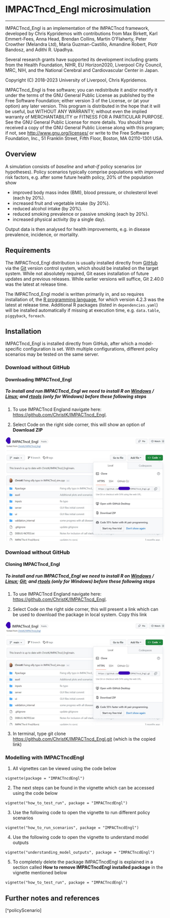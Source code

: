 # IMPACTncd_Engl microsimulation

--------------------------------------------------------------------------------

IMPACTncd_Engl is an implementation of the IMPACTncd framework, developed by Chris
Kypridemos with contributions from Max Birkett, Karl Emmert-Fees, Anna Head, Brendan Collins, Martin O'Flaherty,
Peter Crowther (Melandra Ltd), Maria Guzman-Castillo, Amandine Robert, Piotr Bandosz, and Adithi R. Upadhya. 

Several research grants have supported its development including grants from the Health Foundation,
NIHR, EU Horizon2020, Liverpool City Council, MRC, NIH, and the National Cerebral and Cardiovascular Center in Japan.  

Copyright (C) 2018-2023 University of Liverpool, Chris Kypridemos.

IMPACTncd_Engl is free software; you can redistribute it and/or modify it under the
terms of the GNU General Public License as published by the Free Software
Foundation; either version 3 of the License, or (at your option) any later
version. This program is distributed in the hope that it will be useful, but
WITHOUT ANY WARRANTY; without even the implied warranty of MERCHANTABILITY or
FITNESS FOR A PARTICULAR PURPOSE. See the GNU General Public License for more
details. You should have received a copy of the GNU General Public License along
with this program; if not, see <http://www.gnu.org/licenses/> or write to the
Free Software Foundation, Inc., 51 Franklin Street, Fifth Floor, Boston, MA
02110-1301 USA.


## Overview

A simulation consists of *baseline* and *what-if* policy scenarios (or hypotheses). Policy scenarios typically comprise populations with *improved* risk factors, e.g. after some future health policy, 20% of the population show 

- improved body mass index (BMI), blood pressure, or cholesterol level (each by 20%).
- increased fruit and vegetable intake (by 20%).
- reduced alcohol intake (by 20%).
- reduced smoking prevalence or passive smoking (each by 20%).
- increased physical activity (by a single day).

Output data is then analysed for health improvements, e.g. in disease prevalence, incidence, or mortality. 

## Requirements

The IMPACTncd_Engl distribution is usually installed directly from [GitHub](https://github.com/ChristK/IMPACTncd_Engl/) via the [Git](https://git-scm.com/) version control system, which should be installed on the target system. While not absolutely required, Git eases installation of future updates and previous releases. While earlier versions will suffice, Git 2.40.0 was the latest at release time.

The IMPACTncd_Engl model is written primarily in, and so requires installation of, the [R programming language](https://cran.r-project.org/), for which version 4.2.3 was the latest at release time. Additional R packages (listed in `dependencies.yaml`) will be installed automatically if missing at execution time, e.g. `data.table`, `piggyback`, `foreach`.

## Installation

IMPACTncd_Engl is installed directly from GitHub, after which a model-specific configuration is set. With multiple configurations, different policy scenarios may be tested on the same server. 

### Download without GitHub

#### Downloading IMPACTncd_Engl

##### To install and run IMPACTncd_Engl we need to install R on [Windows](installation_docs/installing_R_on_windows.md) / [Linux](installation_docs/installing_R_on_linux.md); and [rtools](installation_docs/installing_rtools_on_windows.md) (only for Windows) before these following steps

1. To use IMPACTncd England navigate here: https://github.com/ChristK/IMPACTncd_Engl. 

2. Select Code on the right side corner, this will show an option of **Download ZIP**

![](installation_docs/img/Github_4.jpeg)

### Download without GitHub

#### Cloning IMPACTncd_Engl

##### To install and run IMPACTncd_Engl we need to install R on [Windows](installation_docs/installing_R_on_windows.md) / [Linux](installation_docs/installing_R_on_linux.md); [Git](installation_docs/installing_git.md); and [rtools](installation_docs/installing_rtools_on_windows.md) (only for Windows) before these following steps

1. To use IMPACTncd England navigate here: https://github.com/ChristK/IMPACTncd_Engl. 

2. Select Code on the right side corner, this will present a link which can be used to download the package in local system. Copy this link

![](installation_docs/img/Github_4.jpeg)


3. In terminal, type git clone https://github.com/ChristK/IMPACTncd_Engl.git (which is the copied link) 


### Modelling with IMPACTncdEngl


1. All vignettes can be viewed using the code below 

```{r}
vignette(package = "IMPACTncdEngl")
```

2. The next steps can be found in the vignette which can be accessed using the code below

```{r}
vignette("how_to_test_run", package = "IMPACTncdEngl")
```

3. Use the following code to open the vignette to run different policy scenarios

```{r}
vignette("how_to_run_scenarios", package = "IMPACTncdEngl")
```

4. Use the following code to open the vignette to understand model outputs 

```{r}
vignette("understanding_model_outputs", package = "IMPACTncdEngl")
```

5. To completely delete the package IMPACTncdEngl is explained in a section called **How to remove IMPACTncdEngl installed package** in the vignette mentioned below

```{r}
vignette("how_to_test_run", package = "IMPACTncdEngl")
```

## Further notes and references

[^policyScenario]
